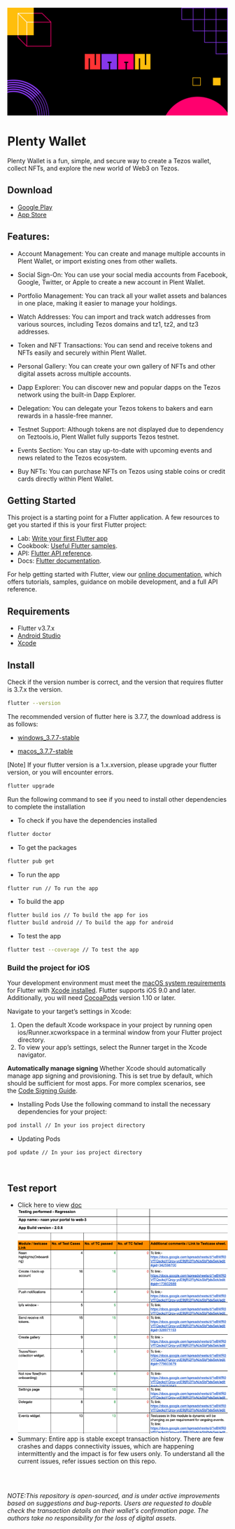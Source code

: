 ![plenty wallet feature image](feature_image.png)

# Plenty Wallet

Plenty Wallet is a fun, simple, and secure way to create a Tezos wallet, collect NFTs, and explore the new world of Web3 on Tezos.

## Download

- [Google Play](https://play.google.com/store/apps/details?id=com.naan&hl=en_IN&gl=US)
- [App Store](https://apps.apple.com/in/app/naan-a-tasty-tezos-wallet/id1573210354)

## Features:

- Account Management: You can create and manage multiple accounts in Plent Wallet, or import existing ones from other wallets.

- Social Sign-On: You can use your social media accounts from Facebook, Google, Twitter, or Apple to create a new account in Plent Wallet.

- Portfolio Management: You can track all your wallet assets and balances in one place, making it easier to manage your holdings.

- Watch Addresses: You can import and track watch addresses from various sources, including Tezos domains and tz1, tz2, and tz3 addresses.

- Token and NFT Transactions: You can send and receive tokens and NFTs easily and securely within Plent Wallet.

- Personal Gallery: You can create your own gallery of NFTs and other digital assets across multiple accounts.

- Dapp Explorer: You can discover new and popular dapps on the Tezos network using the built-in Dapp Explorer.

- Delegation: You can delegate your Tezos tokens to bakers and earn rewards in a hassle-free manner.

- Testnet Support: Although tokens are not displayed due to dependency on Teztools.io, Plent Wallet fully supports Tezos testnet.

- Events Section: You can stay up-to-date with upcoming events and news related to the Tezos ecosystem.

- Buy NFTs: You can purchase NFTs on Tezos using stable coins or credit cards directly within Plent Wallet.

## Getting Started

This project is a starting point for a Flutter application. A few resources to get you started if this is your first Flutter project:

- Lab: [Write your first Flutter app](https://docs.flutter.dev/get-started/codelab)
- Cookbook: [Useful Flutter samples](https://docs.flutter.dev/cookbook).
- API: [Flutter API reference](https://api.flutter.dev/).
- Docs: [Flutter documentation](https://flutter.dev/docs/).

For help getting started with Flutter, view our [online documentation](https://flutter.dev/docs), which offers tutorials, samples, guidance on mobile development, and a full API reference.

## Requirements

- Flutter v3.7.x
- [Android Studio](https://developer.android.com/studio?gclid=CjwKCAjw3K2XBhAzEiwAmmgrAt5_YcC3ioQZtDywUHoioOSz6PQ4fG2VxJL_Sx3j7HKfaC3ZeHTo1BoCfWwQAvD_BwE&gclsrc=aw.ds#downloads)
- [Xcode](https://developer.apple.com/xcode/resources/)

## Install

Check if the version number is correct, and the version that requires flutter is 3.7.x the version.

```bash
flutter --version
```

The recommended version of flutter here is 3.7.7, the download address is as follows:

- [windows_3.7.7-stable](https://storage.googleapis.com/flutter_infra_release/releases/stable/windows/flutter_windows_3.7.7-stable.zip)

- [macos_3.7.7-stable](https://storage.googleapis.com/flutter_infra_release/releases/stable/macos/flutter_macos_3.7.7-stable.zip)

[Note] If your flutter version is a 1.x.xversion, please upgrade your flutter version, or you will encounter errors.

```sh
flutter upgrade
```

Run the following command to see if you need to install other dependencies to complete the installation

- To check if you have the dependencies installed

```sh
flutter doctor
```

- To get the packages

```sh
flutter pub get
```

- To run the app

```sh
flutter run // To run the app
```

- To build the app

```sh
flutter build ios // To build the app for ios
flutter build android // To build the app for android
```

- To test the app

```sh
flutter test --coverage // To test the app
```

### Build the project for iOS

Your development environment must meet the [macOS system requirements](https://docs.flutter.dev/get-started/install/macos#system-requirements) for Flutter with [Xcode installed](https://docs.flutter.dev/get-started/install/macos#install-xcode). Flutter supports iOS 9.0 and later. Additionally, you will need [CocoaPods](https://cocoapods.org/) version 1.10 or later.

Navigate to your target’s settings in Xcode:

1. Open the default Xcode workspace in your project by running open ios/Runner.xcworkspace in a terminal window from your Flutter project directory.
2. To view your app’s settings, select the Runner target in the Xcode navigator.

**Automatically manage signing**
Whether Xcode should automatically manage app signing and provisioning. This is set true by default, which should be sufficient for most apps. For more complex scenarios, see the [Code Signing Guide](https://developer.apple.com/library/content/documentation/Security/Conceptual/CodeSigningGuide/Introduction/Introduction.html).

- Installing Pods
  Use the following command to install the necessary dependencies for your project:

```sh
pod install // In your ios project directory
```

- Updating Pods

```sh
pod update // In your ios project directory
```

<br/>

## Test report
- Click here to view [doc](https://docs.google.com/spreadsheets/d/1eBWR0VfTQsckqYQrqy-ycE9tjRI2FIyNJsSbPjdsSek/edit?usp=sharing) <br/>
  ![plenty wallet Testcase Scenarios](test_report.png)
- Summary: Entire app is stable except transaction history. There are few  crashes and dapps connectivity issues, which are happening intermittently and the impact is for few users only. 
To understand all the current issues, refer issues section on this repo.
<br/>
<br/>

_NOTE:This repository is open-sourced, and is under active improvements based on suggestions and bug-reports. Users are requested to double check the transaction details on their wallet's confirmation page. The authors take no responsibility for the loss of digital assets._
